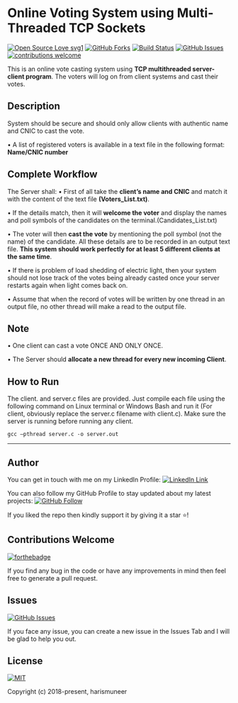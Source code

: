 # Online Voting System using Multi-Threaded TCP Sockets
[![Open Source Love svg1](https://badges.frapsoft.com/os/v1/open-source.svg?v=103)](#)
[![GitHub Forks](https://img.shields.io/github/forks/harismuneer/Online-Voting-System-TCP.svg?style=social&label=Fork&maxAge=2592000)](https://www.github.com/harismuneer/Online-Voting-System-TCP/fork)
[![Build Status](https://semaphoreapp.com/api/v1/projects/d4cca506-99be-44d2-b19e-176f36ec8cf1/128505/badge.svg)](#)
[![GitHub Issues](https://img.shields.io/github/issues/harismuneer/Online-Voting-System-TCP.svg?style=flat&label=Issues&maxAge=2592000)](https://www.github.com/harismuneer/Online-Voting-System-TCP/issues)
[![contributions welcome](https://img.shields.io/badge/contributions-welcome-brightgreen.svg?style=flat&label=Contributions&colorA=red&colorB=black	)](#)


This is an online vote casting system using **TCP multithreaded server-client program**. The voters will log on from client systems and cast their votes. 

## Description
System should be secure and should only allow clients with authentic name and CNIC to cast the vote.

• A list of registered voters is available in a text file in the following format: **Name/CNIC number**

## Complete Workflow
The Server shall:
•	First of all take the **client’s name and CNIC** and match it with the content of the text file **(Voters_List.txt)**. 

•	If the details match, then it will **welcome the voter** and display the names and poll symbols of the candidates on the terminal.(Candidates_List.txt) 

•	The voter will then **cast the vote** by mentioning the poll symbol (not the name) of the candidate. All these details are to be recorded in an output text file. **This system should work perfectly for at least 5 different clients at the same time**. 

•	If there is problem of load shedding of electric light, then your system should not lose track of the votes being already casted once your server restarts again when light comes back on.

•	Assume that when the record of votes will be written by one thread in an output file, no other thread will make a read to the output file.

## Note
•	One client can cast a vote ONCE AND ONLY ONCE.

•	The Server should **allocate a new thread for every new incoming Client**. 

## How to Run
The client. and server.c files are provided. Just compile each file using the following command on Linux terminal or Windows Bash and run it (For client, obviously replace the server.c filename with client.c). Make sure the server is running before running any client.

``` gcc –pthread server.c -o server.out ```

----------

## Author
You can get in touch with me on my LinkedIn Profile: [![LinkedIn Link](https://img.shields.io/badge/Connect-harismuneer-blue.svg?logo=linkedin&longCache=true&style=social&label=Connect
)](https://www.linkedin.com/in/harismuneer)

You can also follow my GitHub Profile to stay updated about my latest projects: [![GitHub Follow](https://img.shields.io/badge/Connect-harismuneer-blue.svg?logo=Github&longCache=true&style=social&label=Follow)](https://github.com/harismuneer)

If you liked the repo then kindly support it by giving it a star ⭐!

## Contributions Welcome
[![forthebadge](https://forthebadge.com/images/badges/built-with-love.svg)](#)

If you find any bug in the code or have any improvements in mind then feel free to generate a pull request.

## Issues
[![GitHub Issues](https://img.shields.io/github/issues/harismuneer/Online-Voting-System-TCP.svg?style=flat&label=Issues&maxAge=2592000)](https://www.github.com/harismuneer/Online-Voting-System-TCP/issues)

If you face any issue, you can create a new issue in the Issues Tab and I will be glad to help you out.

## License
[![MIT](https://img.shields.io/cocoapods/l/AFNetworking.svg?style=style&label=License&maxAge=2592000)](../master/LICENSE)

Copyright (c) 2018-present, harismuneer                                                        

